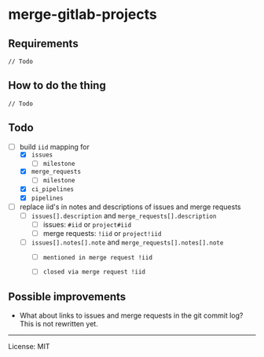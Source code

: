 # merge-gitlab-projects

## Requirements
`// Todo`

## How to do the thing
`// Todo`

## Todo
- [ ] build `iid` mapping for
  - [x] `issues`
    - [ ] `milestone`
  - [x] `merge_requests`
    - [ ] `milestone`
  - [x] `ci_pipelines`
  - [x] `pipelines`
- [ ] replace iid's in notes and descriptions of issues and merge requests
  - [ ] `issues[].description` and `merge_requests[].description`
    - [ ] issues: `#iid` or `project#iid`
    - [ ] merge requests: `!iid` or `project!iid`
  - [ ] `issues[].notes[].note` and `merge_requests[].notes[].note`
    - [ ] `mentioned in merge request !iid`
    - [ ] `closed via merge request !iid`


## Possible improvements
- What about links to issues and merge requests in the git commit log? This is not rewritten yet.

---

License: MIT
